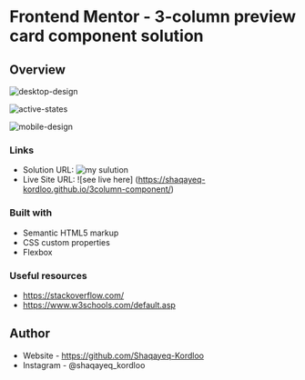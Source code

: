 # Frontend Mentor - 3-column preview card component solution


## Overview


![desktop-design](https://user-images.githubusercontent.com/100580688/185786116-b4332712-b1a1-4cb5-8a15-eeeaad597d5d.jpg)


![active-states](https://user-images.githubusercontent.com/100580688/185734213-09f3c7a9-977f-434b-b59f-2a4320e7c39c.jpg)

![mobile-design](https://user-images.githubusercontent.com/100580688/185734241-be999cf1-72ef-47d3-8b54-a04b0ecf16df.jpg)


### Links

- Solution URL: ![my sulution](https://github.com/Shaqayeq-Kordloo/3column-component)
- Live Site URL: ![see live here] (https://shaqayeq-kordloo.github.io/3column-component/)

### Built with

- Semantic HTML5 markup
- CSS custom properties
- Flexbox


### Useful resources

- https://stackoverflow.com/
- https://www.w3schools.com/default.asp

## Author

- Website - https://github.com/Shaqayeq-Kordloo
- Instagram - @shaqayeq_kordloo


